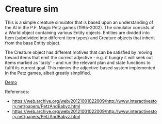 # Creature sim

This is a simple creature simulator that is based upon an understanding of the AI in the P.F. Magic Petz games (1995-2002). The simulator consists of a World object containing various Entity objects. Entities are divided into Item (subdivided into different item types) and Creature objects that inherit from the base Entity object.

The Creature object has different motives that can be satisfied by moving toward items that emit the correct adjective - e.g. if hungry it will seek out items marked as 'tasty' - and run the relevant plan and state functions to fulfil its current goal. This mimics the adjective-based system implemented in the Petz games, albeit greatly simplified.

[Demo](https://codepen.io/jsanderson/pen/dyLeyEQ?editors=1010)

References:

* https://web.archive.org/web/20121001022009/http://www.interactivestory.net/papers/PetzAndBabyz.html
* https://web.archive.org/web/20121001022009/http://www.interactivestory.net/papers/PetzAndBabyz.html
